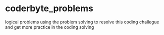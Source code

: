 # coderbyte_problems
logical problems
using the problem solving to resolve this coding challegue and get more practice in the coding solving

